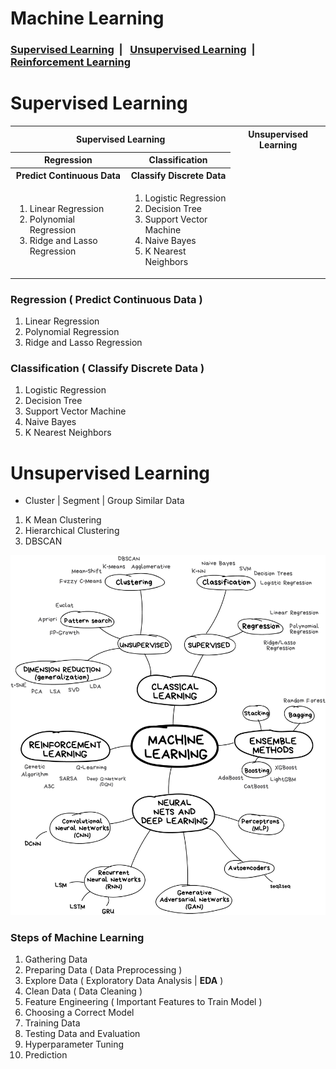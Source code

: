 # Machine Learning

<h3><a href="">Supervised Learning</a> &nbsp;| &nbsp; <a href="">Unsupervised Learning</a> &nbsp;| &nbsp; <a href="">Reinforcement Learning</a> </h3> 
  
# Supervised Learning

<table>
  <tr>
    <th colspan=2>
      Supervised Learning
    </th>
    <th>
      Unsupervised Learning
    </th>
  </tr>
  <tr>   
    <th>
      Regression
    </th>
    <th>
      Classification
    </th>
  </tr>
  <tr>
    <th>
      Predict Continuous Data
    </th>
    <th>
      Classify Discrete Data
    </th>
  </tr>
  <tr>
    <td>
      <ol type="1">
        <li>Linear Regression</li>
        <li>Polynomial Regression</li>
        <li>Ridge and Lasso Regression</li>
      </ol>
    </td>
    <td>
      <ol type="1">
        <li>Logistic Regression</li>
        <li>Decision Tree</li>
        <li>Support Vector Machine</li>
        <li>Naive Bayes</li>
        <li>K Nearest Neighbors</li>
      </ol>
    </td>
  </tr>
</table>

### Regression ( Predict Continuous Data )

1. Linear Regression
2. Polynomial Regression
4. Ridge and Lasso Regression
 
### Classification ( Classify Discrete Data )

1. Logistic Regression
2. Decision Tree
3. Support Vector Machine 
4. Naive Bayes
5. K Nearest Neighbors


# Unsupervised Learning
- Cluster | Segment | Group Similar Data 

1. K Mean Clustering
2. Hierarchical Clustering
3. DBSCAN 

![Machine Learning Map](Image/MLMap.jpg)

### Steps of Machine Learning
1. Gathering Data
2. Preparing Data ( Data Preprocessing )
3. Explore Data ( Exploratory Data Analysis | **EDA** ) 
4. Clean Data ( Data Cleaning )
5. Feature Engineering ( Important Features to Train Model )
6. Choosing a Correct Model
7. Training Data
8. Testing Data and Evaluation
9. Hyperparameter Tuning
10. Prediction
